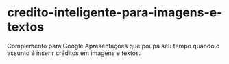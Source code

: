 # credito-inteligente-para-imagens-e-textos
Complemento para Google Apresentações que poupa seu tempo quando o assunto é inserir créditos em imagens e textos.
